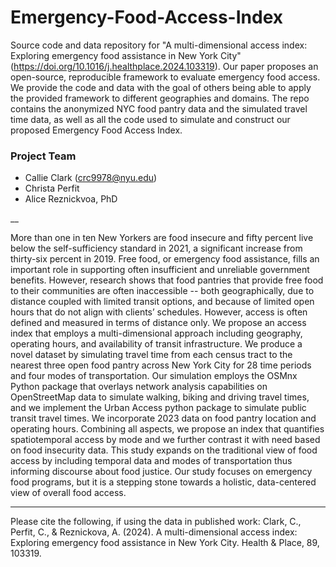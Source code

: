 # **Emergency-Food-Access-Index**

Source code and data repository for "A multi-dimensional access index: Exploring emergency food assistance in New York City" (https://doi.org/10.1016/j.healthplace.2024.103319). Our paper proposes an open-source, reproducible framework to evaluate emergency food access. We provide the code and data with the goal of others being able to apply the provided framework to different geographies and domains. The repo contains the anonymized NYC food pantry data and the simulated travel time data, as well as all the code used to simulate and construct our proposed Emergency Food Access Index. 

### Project Team

- Callie Clark (crc9978@nyu.edu)
- Christa Perfit
- Alice Reznickvoa, PhD

__

More than one in ten New Yorkers are food insecure and fifty percent live below the self-sufficiency standard in 2021, a significant increase from thirty-six percent in 2019. Free food, or emergency food assistance, fills an important role in supporting often insufficient and unreliable government benefits. However, research shows that food pantries that provide free food to their communities are often inaccessible -- both geographically, due to distance coupled with limited transit options, and because of limited open hours that do not align with clients’ schedules. However, access is often defined and measured in terms of distance only. We propose an access index that employs a multi-dimensional approach including geography, operating hours, and availability of transit infrastructure. We produce a novel dataset by simulating travel time from each census tract to the nearest three open food pantry across New York City for 28 time periods and four modes of transportation. Our simulation employs the OSMnx Python package that overlays network analysis capabilities on OpenStreetMap data to simulate walking, biking and driving travel times, and we implement the Urban Access python package to simulate public transit travel times. We incorporate 2023 data on food pantry location and operating hours. Combining all aspects, we propose an index that quantifies spatiotemporal access by mode and we further contrast it with need based on food insecurity data. This study expands on the traditional view of food access by including temporal data and modes of transportation thus informing discourse about food justice.  Our study focuses on emergency food programs, but it is a stepping stone towards a holistic, data-centered view of overall food access.

___

Please cite the following, if using the data in published work:
Clark, C., Perfit, C., & Reznickova, A. (2024). A multi-dimensional access index: Exploring emergency food assistance in New York City. Health & Place, 89, 103319.
